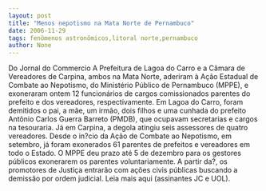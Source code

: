 ```yaml
---
layout: post
title: "Menos nepotismo na Mata Norte de Pernambuco"
date: 2006-11-29
tags: fenômenos astronômicos,litoral norte,pernambuco
author: None
---
```

Do Jornal do Commercio
A Prefeitura de Lagoa do Carro e a Câmara de Vereadores de Carpina, ambos na Mata Norte, aderiram à Ação Estadual de Combate ao Nepotismo, do Ministério Público de Pernambuco (MPPE), e exoneraram ontem 12 funcionários de cargos comissionados parentes do prefeito e dos vereadores, respectivamente. Em Lagoa do Carro, foram demitidos o pai, a mãe, um irmão, dois filhos e uma cunhada do prefeito Antônio Carlos Guerra Barreto (PMDB), que ocupavam secretarias e cargos na tesouraria. Já em Carpina, a degola atingiu seis assessores de quatro vereadores. Desde o in?cio da Ação de Combate ao Nepotismo, em setembro, já foram exonerados 61 parentes de prefeitos e vereadores em todo o Estado. O MPPE deu prazo até 5 de dezembro para os gestores públicos exonerarem os parentes voluntariamente. A partir da?, os promotores de Justiça entrarão com ações civis públicas buscando a demissão por ordem judicial. 
Leia mais aqui (assinantes JC e UOL). 